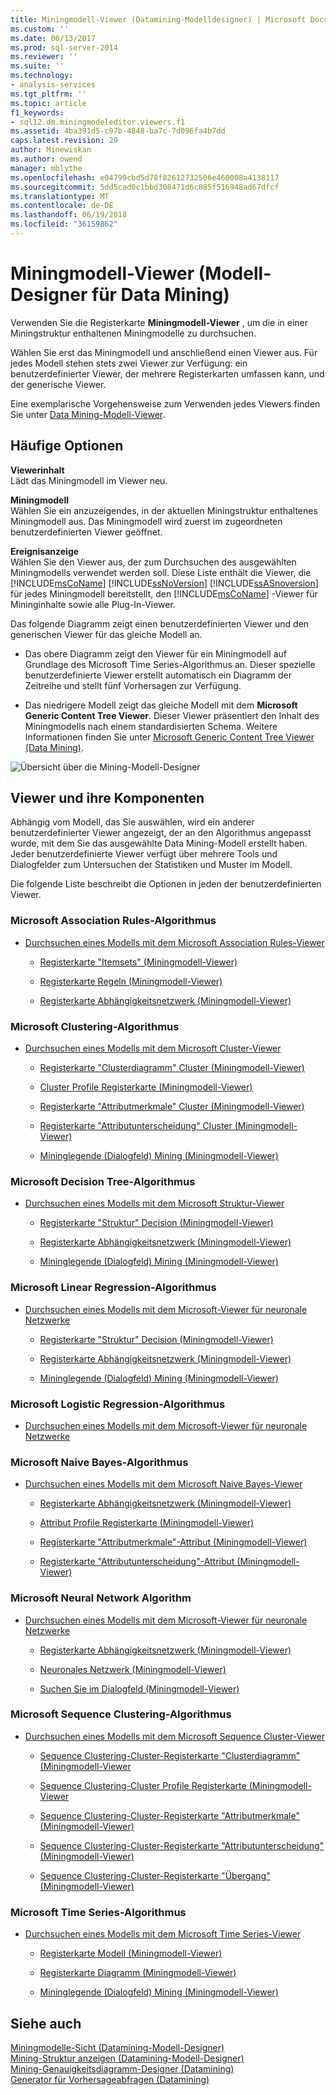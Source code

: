 ```yaml
---
title: Miningmodell-Viewer (Datamining-Modelldesigner) | Microsoft Docs
ms.custom: ''
ms.date: 06/13/2017
ms.prod: sql-server-2014
ms.reviewer: ''
ms.suite: ''
ms.technology:
- analysis-services
ms.tgt_pltfrm: ''
ms.topic: article
f1_keywords:
- sql12.dm.miningmodeleditor.viewers.f1
ms.assetid: 4ba391d5-c97b-4848-ba7c-7d096fa4b7dd
caps.latest.revision: 29
author: Minewiskan
ms.author: owend
manager: mblythe
ms.openlocfilehash: e04799cbd5d78f82612732506e460008a4138117
ms.sourcegitcommit: 5dd5cad0c1bbd308471d6c885f516948ad67dfcf
ms.translationtype: MT
ms.contentlocale: de-DE
ms.lasthandoff: 06/19/2018
ms.locfileid: "36159862"
---
```

# <a name="mining-model-viewers-data-mining-model-designer"></a>Miningmodell-Viewer (Modell-Designer für Data Mining)
  Verwenden Sie die Registerkarte **Miningmodell-Viewer** , um die in einer Miningstruktur enthaltenen Miningmodelle zu durchsuchen.  
  
 Wählen Sie erst das Miningmodell und anschließend einen Viewer aus. Für jedes Modell stehen stets zwei Viewer zur Verfügung: ein benutzerdefinierter Viewer, der mehrere Registerkarten umfassen kann, und der generische Viewer.  
  
 Eine exemplarische Vorgehensweise zum Verwenden jedes Viewers finden Sie unter [Data Mining-Modell-Viewer](data-mining/data-mining-model-viewers.md).  
  
## <a name="common-options"></a>Häufige Optionen  
 **Viewerinhalt**  
 Lädt das Miningmodell im Viewer neu.  
  
 **Miningmodell**  
 Wählen Sie ein anzuzeigendes, in der aktuellen Miningstruktur enthaltenes Miningmodell aus. Das Miningmodell wird zuerst im zugeordneten benutzerdefinierten Viewer geöffnet.  
  
 **Ereignisanzeige**  
 Wählen Sie den Viewer aus, der zum Durchsuchen des ausgewählten Miningmodells verwendet werden soll. Diese Liste enthält die Viewer, die [!INCLUDE[msCoName](../includes/msconame-md.md)] [!INCLUDE[ssNoVersion](../includes/ssnoversion-md.md)] [!INCLUDE[ssASnoversion](../includes/ssasnoversion-md.md)] für jedes Miningmodell bereitstellt, den [!INCLUDE[msCoName](../includes/msconame-md.md)] -Viewer für Mininginhalte sowie alle Plug-In-Viewer.  
  
 Das folgende Diagramm zeigt einen benutzerdefinierten Viewer und den generischen Viewer für das gleiche Modell an.  
  
-   Das obere Diagramm zeigt den Viewer für ein Miningmodell auf Grundlage des Microsoft Time Series-Algorithmus an. Dieser spezielle benutzerdefinierte Viewer erstellt automatisch ein Diagramm der Zeitreihe und stellt fünf Vorhersagen zur Verfügung.  
  
-   Das niedrigere Modell zeigt das gleiche Modell mit dem **Microsoft Generic Content Tree Viewer**. Dieser Viewer präsentiert den Inhalt des Miningmodells nach einem standardisierten Schema. Weitere Informationen finden Sie unter [Microsoft Generic Content Tree Viewer &#40;Data Mining&#41;](microsoft-generic-content-tree-viewer-data-mining.md).  
  
 ![Übersicht über die Mining-Modell-Designer](media/generic-mining-model-tab1.gif "Überblick über die Mining-Modell-Designer")  
  
## <a name="viewers-and-their-components"></a>Viewer und ihre Komponenten  
 Abhängig vom Modell, das Sie auswählen, wird ein anderer benutzerdefinierter Viewer angezeigt, der an den Algorithmus angepasst wurde, mit dem Sie das ausgewählte Data Mining-Modell erstellt haben. Jeder benutzerdefinierte Viewer verfügt über mehrere Tools und Dialogfelder zum Untersuchen der Statistiken und Muster im Modell.  
  
 Die folgende Liste beschreibt die Optionen in jeden der benutzerdefinierten Viewer.  
  
### <a name="microsoft-association-rules-algorithm"></a>Microsoft Association Rules-Algorithmus  
  
-   [Durchsuchen eines Modells mit dem Microsoft Association Rules-Viewer](data-mining/browse-a-model-using-the-microsoft-association-rules-viewer.md)  
  
    -   [Registerkarte "Itemsets" &#40;Miningmodell-Viewer&#41;](itemsets-tab-mining-model-viewer.md)  
  
    -   [Registerkarte Regeln &#40;Miningmodell-Viewer&#41;](rules-tab-mining-model-viewer.md)  
  
    -   [Registerkarte Abhängigkeitsnetzwerk &#40;Miningmodell-Viewer&#41;](dependency-network-tab-mining-model-viewer.md)  
  
### <a name="microsoft-clustering-algorithm"></a>Microsoft Clustering-Algorithmus  
  
-   [Durchsuchen eines Modells mit dem Microsoft Cluster-Viewer](data-mining/browse-a-model-using-the-microsoft-cluster-viewer.md)  
  
    -   [Registerkarte "Clusterdiagramm" Cluster &#40;Miningmodell-Viewer&#41;](cluster-diagram-tab-mining-model-viewer.md)  
  
    -   [Cluster Profile Registerkarte &#40;Miningmodell-Viewer&#41;](cluster-profiles-tab-mining-model-viewer.md)  
  
    -   [Registerkarte "Attributmerkmale" Cluster &#40;Miningmodell-Viewer&#41;](cluster-characteristics-tab-mining-model-viewer.md)  
  
    -   [Registerkarte "Attributunterscheidung" Cluster &#40;Miningmodell-Viewer&#41;](cluster-discrimination-tab-mining-model-viewer.md)  
  
    -   [Mininglegende (Dialogfeld) Mining &#40;Miningmodell-Viewer&#41;](mining-legend-dialog-box-mining-model-viewer.md)  
  
### <a name="microsoft-decision-tree-algorithm"></a>Microsoft Decision Tree-Algorithmus  
  
-   [Durchsuchen eines Modells mit dem Microsoft Struktur-Viewer](data-mining/browse-a-model-using-the-microsoft-tree-viewer.md)  
  
    -   [Registerkarte "Struktur" Decision &#40;Miningmodell-Viewer&#41;](decision-tree-tab-mining-model-viewer.md)  
  
    -   [Registerkarte Abhängigkeitsnetzwerk &#40;Miningmodell-Viewer&#41;](dependency-network-tab-mining-model-viewer.md)  
  
    -   [Mininglegende (Dialogfeld) Mining &#40;Miningmodell-Viewer&#41;](mining-legend-dialog-box-mining-model-viewer.md)  
  
### <a name="microsoft-linear-regression-algorithm"></a>Microsoft Linear Regression-Algorithmus  
  
-   [Durchsuchen eines Modells mit dem Microsoft-Viewer für neuronale Netzwerke](data-mining/browse-a-model-using-the-microsoft-neural-network-viewer.md)  
  
    -   [Registerkarte "Struktur" Decision &#40;Miningmodell-Viewer&#41;](decision-tree-tab-mining-model-viewer.md)  
  
    -   [Registerkarte Abhängigkeitsnetzwerk &#40;Miningmodell-Viewer&#41;](dependency-network-tab-mining-model-viewer.md)  
  
    -   [Mininglegende (Dialogfeld) Mining &#40;Miningmodell-Viewer&#41;](mining-legend-dialog-box-mining-model-viewer.md)  
  
### <a name="microsoft-logistic-regression-algorithm"></a>Microsoft Logistic Regression-Algorithmus  
  
-   [Durchsuchen eines Modells mit dem Microsoft-Viewer für neuronale Netzwerke](data-mining/browse-a-model-using-the-microsoft-neural-network-viewer.md)  
  
### <a name="microsoft-nave-bayes-algorithm"></a>Microsoft Naive Bayes-Algorithmus  
  
-   [Durchsuchen eines Modells mit dem Microsoft Naive Bayes-Viewer](data-mining/browse-a-model-using-the-microsoft-naive-bayes-viewer.md)  
  
    -   [Registerkarte Abhängigkeitsnetzwerk &#40;Miningmodell-Viewer&#41;](dependency-network-tab-mining-model-viewer.md)  
  
    -   [Attribut Profile Registerkarte &#40;Miningmodell-Viewer&#41;](attribute-profiles-tab-mining-model-viewer.md)  
  
    -   [Registerkarte "Attributmerkmale"-Attribut &#40;Miningmodell-Viewer&#41;](attribute-characteristics-tab-mining-model-viewer.md)  
  
    -   [Registerkarte "Attributunterscheidung"-Attribut &#40;Miningmodell-Viewer&#41;](attribute-discrimination-tab-mining-model-viewer.md)  
  
### <a name="microsoft-neural-network-algorithm"></a>Microsoft Neural Network Algorithm  
  
-   [Durchsuchen eines Modells mit dem Microsoft-Viewer für neuronale Netzwerke](data-mining/browse-a-model-using-the-microsoft-neural-network-viewer.md)  
  
    -   [Registerkarte Abhängigkeitsnetzwerk &#40;Miningmodell-Viewer&#41;](dependency-network-tab-mining-model-viewer.md)  
  
    -   [Neuronales Netzwerk &#40;Miningmodell-Viewer&#41;](neural-network-mining-model-viewer.md)  
  
    -   [Suchen Sie im Dialogfeld &#40;Miningmodell-Viewer&#41;](find-node-dialog-box-mining-model-viewer.md)  
  
### <a name="microsoft-sequence-clustering-algorithm"></a>Microsoft Sequence Clustering-Algorithmus  
  
-   [Durchsuchen eines Modells mit dem Microsoft Sequence Cluster-Viewer](data-mining/browse-a-model-using-the-microsoft-sequence-cluster-viewer.md)  
  
    -   [Sequence Clustering-Cluster-Registerkarte "Clusterdiagramm" &#40;Miningmodell-Viewer](sequence-clustering-cluster-diagram-tab-mining-model-viewer.md)  
  
    -   [Sequence Clustering-Cluster Profile Registerkarte &#40;Miningmodell-Viewer](sequence-clustering-cluster-profiles-tab-mining-model-viewer.md)  
  
    -   [Sequence Clustering-Cluster-Registerkarte "Attributmerkmale" &#40;Miningmodell-Viewer&#41;](sequence-clustering-cluster-characteristics-tab-mining-model-viewer.md)  
  
    -   [Sequence Clustering-Cluster-Registerkarte "Attributunterscheidung" &#40;Miningmodell-Viewer&#41;](sequence-clustering-cluster-discrimination-tab-mining-model-viewer.md)  
  
    -   [Sequence Clustering-Cluster-Registerkarte "Übergang" &#40;Miningmodell-Viewer&#41;](sequence-clustering-cluster-transition-tab-mining-model-viewer.md)  
  
### <a name="microsoft-time-series-algorithm"></a>Microsoft Time Series-Algorithmus  
  
-   [Durchsuchen eines Modells mit dem Microsoft Time Series-Viewer](data-mining/browse-a-model-using-the-microsoft-time-series-viewer.md)  
  
    -   [Registerkarte Modell &#40;Miningmodell-Viewer&#41;](model-tab-mining-model-viewers.md)  
  
    -   [Registerkarte Diagramm &#40;Miningmodell-Viewer&#41;](chart-tab-mining-model-viewers.md)  
  
    -   [Mininglegende (Dialogfeld) Mining &#40;Miningmodell-Viewer&#41;](mining-legend-dialog-box-mining-model-viewer.md)  
  
## <a name="see-also"></a>Siehe auch  
 [Miningmodelle-Sicht &#40;Datamining-Modell-Designer&#41;](mining-models-view-data-mining-model-designer.md)   
 [Mining-Struktur anzeigen &#40;Datamining-Modell-Designer&#41;](mining-structure-view-data-mining-model-designer.md)   
 [Mining-Genauigkeitsdiagramm-Designer &#40;Datamining&#41;](mining-accuracy-chart-designer-data-mining.md)   
 [Generator für Vorhersageabfragen &#40;Datamining&#41;](prediction-query-builder-data-mining.md)  
  
  